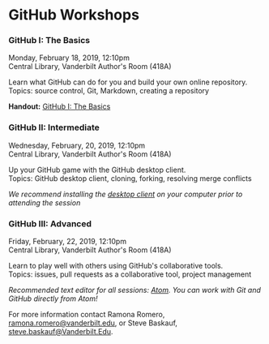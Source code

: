 # GitHub Workshops



### GitHub I: The Basics
Monday, February 18, 2019, 12:10pm   
Central Library, Vanderbilt Author's Room (418A)

Learn what GitHub can do for you and build your own online repository.   
Topics: source control, Git, Markdown, creating a repository   

**Handout:** [GitHub I: The Basics](Handouts/Session1-TheBasics.md)


### GitHub II:  Intermediate
Wednesday, February, 20, 2019, 12:10pm   
Central Library, Vanderbilt Author's Room (418A)

Up your GitHub game with the GitHub desktop client.   
Topics: GitHub desktop client, cloning, forking, resolving merge conflicts   

*We recommend installing the [desktop client](https://desktop.github.com/) on your computer prior to attending the session*


### GitHub III:  Advanced
Friday, February, 22, 2019, 12:10pm   
Central Library, Vanderbilt Author's Room (418A)

Learn to play well with others using GitHub's collaborative tools.   
Topics: issues, pull requests as a collaborative tool, project management


*Recommended text editor for all sessions: [Atom](https://atom.io/).  You can work with Git and GitHub directly from Atom!*

For more information contact Ramona Romero, <ramona.romero@vanderbilt.edu>, or Steve Baskauf, <steve.baskauf@Vanderbilt.Edu>.
